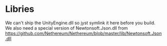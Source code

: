 # Libries
We can't ship the UnityEngine.dll so jyst symlink it here before you build.
We also need a special version of Newtonsoft.Json.dll from https://github.com/Nethereum/Nethereum/blob/master/lib/Newtonsoft.Json.dll
